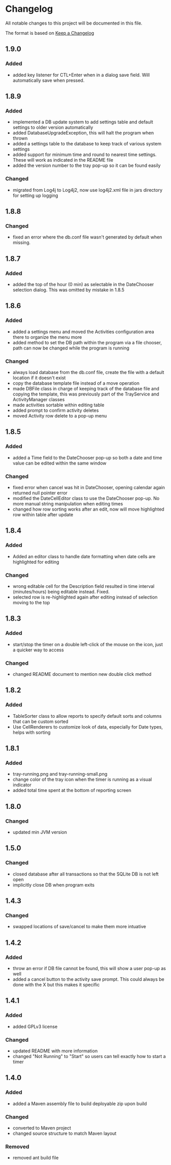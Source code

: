# Changelog

All notable changes to this project will be documented in this file.

The format is based on [Keep a Changelog](https://keepachangelog.com/en/1.0.0/)

## 1.9.0

### Added 

- added key listener for CTL+Enter when in a dialog save field. Will automatically save when pressed. 

## 1.8.9

### Added

- implemented a DB update system to add settings table and default settings to older version automatically
- added DatabaseUpgradeException, this will halt the program when thrown
- added a settings table to the database to keep track of various system settings
- added support for minimum time and round to nearest time settings. These will work as indicated in the README file
- added the version number to the tray pop-up so it can be found easily

### Changed

- migrated from Log4j to Log4j2, now use log4j2.xml file in jars directory for setting up logging

## 1.8.8

### Changed

- fixed an error where the db.conf file wasn't generated by default when missing. 

## 1.8.7

### Added

- added the top of the hour (0 min) as selectable in the DateChooser selection dialog. This was omitted by mistake in 1.8.5

## 1.8.6

### Added

- added a settings menu and moved the Activities configuration area there to organize the menu more
- added method to set the DB path within the program via a file chooser, path can now be changed while the program is running

### Changed

- always load database from the db.conf file, create the file with a default location if it doesn't exist
- copy the database template file instead of a move operation
- made DBFile class in charge of keeping track of the database file and copying the template, this was previously part of the TrayService and ActivityManager classes
- made activities sortable within editing table
- added prompt to confirm activity deletes
- moved Activity row delete to a pop-up menu

## 1.8.5

### Added

- added a Time field to the DateChooser pop-up so both a date and time value can be edited within the same window

### Changed

- fixed error when cancel was hit in DateChooser, opening calendar again returned null pointer error
- modified the DateCellEditor class to use the DateChooser pop-up. No more manual string manipulation when editing times
- changed how row sorting works after an edit, now will move highlighted row within table after update

## 1.8.4

### Added

- Added an editor class to handle date formatting when date cells are highlighted for editing

### Changed

- wrong editable cell for the Description field resulted in time interval (minutes/hours) being editable instead. Fixed. 
- selected row is re-highlighted again after editing instead of selection moving to the top

## 1.8.3

### Added

- start/stop the timer on a double left-click of the mouse on the icon, just a quicker way to access

### Changed

- changed README document to mention new double click method

## 1.8.2

### Added

- TableSorter class to allow reports to specify default sorts and columns that can be custom sorted
- Use CellRenderers to customize look of data, especially for Date types, helps with sorting

## 1.8.1

### Added

- tray-running.png and tray-running-small.png
- change color of the tray icon when the timer is running as a visual indicator
- added total time spent at the bottom of reporting screen

## 1.8.0

### Changed

- updated min JVM version

## 1.5.0

### Changed 

- closed database after all transactions so that the SQLite DB is not left open
- implicitly close DB when program exits

## 1.4.3

### Changed

- swapped locations of save/cancel to make them more intuative

## 1.4.2

### Added

- throw an error if DB file cannot be found, this will show a user pop-up as well
- added a cancel button to the activity save prompt. This could always be done with the X but this makes it specific

## 1.4.1

### Added

- added GPLv3 license

### Changed

- updated README with more information
- changed "Not Running" to "Start" so users can tell exactly how to start a timer

## 1.4.0

### Added

- added a Maven assembly file to build deployable zip upon build

### Changed

- converted to Maven project
- changed source structure to match Maven layout

### Removed

- removed ant build file
